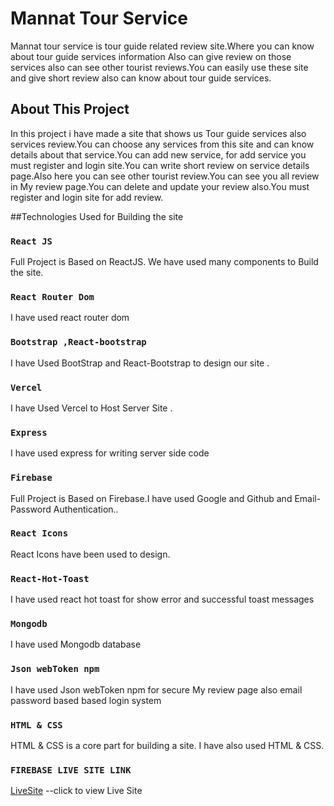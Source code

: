 # Mannat Tour Service

Mannat tour service is tour guide related review site.Where you can know about tour guide services information Also can give review on those services also can see other tourist reviews.You can easily use these site and give short review also can know about tour guide services.



## About This Project

In this project i have made a site that shows us Tour guide services also services review.You can choose any services from this site and can know details about that service.You can add new service, for add service you must register and login site.You can write short review on service details page.Also here you can see other tourist review.You can see you all review in My review page.You can delete and update your review also.You must register and login site for add review.

##Technologies Used for Building the site

### `React JS `

Full Project is Based on ReactJS. We have used many components to Build the site.

### `React Router Dom`
I have used react router dom

### `Bootstrap ,React-bootstrap`

I have Used BootStrap and React-Bootstrap to design our site .

### `Vercel`
I have Used Vercel to Host Server Site .

### `Express`
I have used express for writing server side code

### `Firebase`
Full Project is Based on Firebase.I have used Google and Github and Email-Password Authentication..

### `React Icons`

React Icons have been used to design.

### `React-Hot-Toast`
I have used react hot toast for show error and successful toast messages

### `Mongodb`
I have used Mongodb database

### `Json webToken npm`
I have used Json webToken npm for secure My review page also email password based based login system

### `HTML & CSS`

HTML & CSS is a core part for building a site. I have also used HTML & CSS.

### `FIREBASE LIVE SITE LINK`
[LiveSite](https://mannat-tour-service.web.app) --click to view Live Site